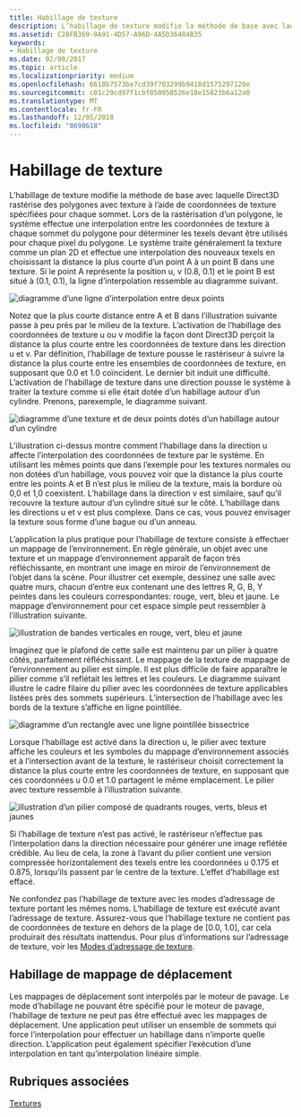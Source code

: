 ```yaml
---
title: Habillage de texture
description: L’habillage de texture modifie la méthode de base avec laquelle Direct3D rastérise des polygones avec texture à l’aide de coordonnées de texture spécifiées pour chaque sommet.
ms.assetid: C28FB369-9A91-4D57-A96D-4A5D36484B35
keywords:
- Habillage de texture
ms.date: 02/08/2017
ms.topic: article
ms.localizationpriority: medium
ms.openlocfilehash: 6618b7573be7cd39f703299b9418d1575297120e
ms.sourcegitcommit: c01c29cd97f1cbf050950526e18e15823b6a12a0
ms.translationtype: MT
ms.contentlocale: fr-FR
ms.lasthandoff: 12/05/2018
ms.locfileid: "8698618"
---
```

# <a name="texture-wrapping"></a>Habillage de texture


L’habillage de texture modifie la méthode de base avec laquelle Direct3D rastérise des polygones avec texture à l’aide de coordonnées de texture spécifiées pour chaque sommet. Lors de la rastérisation d’un polygone, le système effectue une interpolation entre les coordonnées de texture à chaque sommet du polygone pour déterminer les texels devant être utilisés pour chaque pixel du polygone. Le système traite généralement la texture comme un plan 2D et effectue une interpolation des nouveaux texels en choisissant la distance la plus courte d’un point A à un point B dans une texture. Si le point A représente la position u, v (0.8, 0.1) et le point B est situé à (0.1, 0.1), la ligne d’interpolation ressemble au diagramme suivant.

![diagramme d’une ligne d’interpolation entre deux points](images/interp1.png)

Notez que la plus courte distance entre A et B dans l’illustration suivante passe à peu près par le milieu de la texture. L’activation de l’habillage des coordonnées de texture u ou v modifie la façon dont Direct3D perçoit la distance la plus courte entre les coordonnées de texture dans les direction u et v. Par définition, l’habillage de texture pousse le rastériseur à suivre la distance la plus courte entre les ensembles de coordonnées de texture, en supposant que 0.0 et 1.0 coïncident. Le dernier bit induit une difficulté. L’activation de l’habillage de texture dans une direction pousse le système à traiter la texture comme si elle était dotée d’un habillage autour d’un cylindre. Prenons, parexemple, le diagramme suivant.

![diagramme d’une texture et de deux points dotés d’un habillage autour d’un cylindre](images/interp2.png)

L’illustration ci-dessus montre comment l’habillage dans la direction u affecte l’interpolation des coordonnées de texture par le système. En utilisant les mêmes points que dans l’exemple pour les textures normales ou non dotées d’un habillage, vous pouvez voir que la distance la plus courte entre les points A et B n’est plus le milieu de la texture, mais la bordure où 0,0 et 1,0 coexistent. L’habillage dans la direction v est similaire, sauf qu’il recouvre la texture autour d’un cylindre situé sur le côté. L’habillage dans les directions u et v est plus complexe. Dans ce cas, vous pouvez envisager la texture sous forme d’une bague ou d’un anneau.

L’application la plus pratique pour l’habillage de texture consiste à effectuer un mappage de l’environnement. En règle générale, un objet avec une texture et un mappage d’environnement apparaît de façon très réfléchissante, en montrant une image en miroir de l’environnement de l’objet dans la scène. Pour illustrer cet exemple, dessinez une salle avec quatre murs, chacun d’entre eux contenant une des lettres R, G, B, Y peintes dans les couleurs correspondantes: rouge, vert, bleu et jaune. Le mappage d’environnement pour cet espace simple peut ressembler à l’illustration suivante.

![illustration de bandes verticales en rouge, vert, bleu et jaune](images/envmap.png)

Imaginez que le plafond de cette salle est maintenu par un pilier à quatre côtés, parfaitement réfléchissant. Le mappage de la texture de mappage de l’environnement au pilier est simple. Il est plus difficile de faire apparaître le pilier comme s’il reflétait les lettres et les couleurs. Le diagramme suivant illustre le cadre filaire du pilier avec les coordonnées de texture applicables listées près des sommets supérieurs. L’intersection de l’habillage avec les bords de la texture s’affiche en ligne pointillée.

![diagramme d’un rectangle avec une ligne pointillée bissectrice](images/seam.png)

Lorsque l’habillage est activé dans la direction u, le pilier avec texture affiche les couleurs et les symboles du mappage d’environnement associés et à l’intersection avant de la texture, le rastériseur choisit correctement la distance la plus courte entre les coordonnées de texture, en supposant que ces coordonnées u 0.0 et 1.0 partagent le même emplacement. Le pilier avec texture ressemble à l’illustration suivante.

![illustration d’un pilier composé de quadrants rouges, verts, bleus et jaunes](images/tex-seam.png)

Si l’habillage de texture n’est pas activé, le rastériseur n’effectue pas l’interpolation dans la direction nécessaire pour générer une image reflétée crédible. Au lieu de cela, la zone à l’avant du pilier contient une version compressée horizontalement des texels entre les coordonnées u 0.175 et 0.875, lorsqu’ils passent par le centre de la texture. L’effet d’habillage est effacé.

Ne confondez pas l’habillage de texture avec les modes d’adressage de texture portant les mêmes noms. L’habillage de texture est exécuté avant l’adressage de texture. Assurez-vous que l’habillage texture ne contient pas de coordonnées de texture en dehors de la plage de \[0.0, 1.0], car cela produirait des résultats inattendus. Pour plus d’informations sur l’adressage de texture, voir les [Modes d’adressage de texture](texture-addressing-modes.md).

## <a name="span-iddisplacementmapwrappingspanspan-iddisplacementmapwrappingspanspan-iddisplacementmapwrappingspandisplacement-map-wrapping"></a><span id="Displacement_Map_Wrapping"></span><span id="displacement_map_wrapping"></span><span id="DISPLACEMENT_MAP_WRAPPING"></span>Habillage de mappage de déplacement


Les mappages de déplacement sont interpolés par le moteur de pavage. Le mode d’habillage ne pouvant être spécifié pour le moteur de pavage, l’habillage de texture ne peut pas être effectué avec les mappages de déplacement. Une application peut utiliser un ensemble de sommets qui force l’interpolation pour effectuer un habillage dans n’importe quelle direction. L’application peut également spécifier l’exécution d’une interpolation en tant qu’interpolation linéaire simple.

## <a name="span-idrelated-topicsspanrelated-topics"></a><span id="related-topics"></span>Rubriques associées


[Textures](textures.md)

 

 




